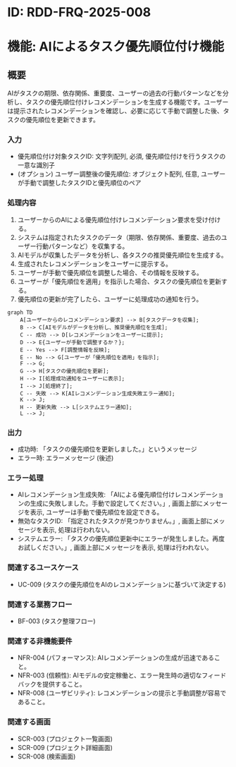 # ID: RDD-FRQ-2025-008

# 機能: AIによるタスク優先順位付け機能

## 概要

AIがタスクの期限、依存関係、重要度、ユーザーの過去の行動パターンなどを分析し、タスクの優先順位付けレコメンデーションを生成する機能です。ユーザーは提示されたレコメンデーションを確認し、必要に応じて手動で調整した後、タスクの優先順位を更新できます。

### 入力

- 優先順位付け対象タスクID: 文字列配列, 必須, 優先順位付けを行うタスクの一意な識別子
- (オプション) ユーザー調整後の優先順位: オブジェクト配列, 任意, ユーザーが手動で調整したタスクIDと優先順位のペア

### 処理内容

1. ユーザーからのAIによる優先順位付けレコメンデーション要求を受け付ける。
1. システムは指定されたタスクのデータ（期限、依存関係、重要度、過去のユーザー行動パターンなど）を収集する。
1. AIモデルが収集したデータを分析し、各タスクの推奨優先順位を生成する。
1. 生成されたレコメンデーションをユーザーに提示する。
1. ユーザーが手動で優先順位を調整した場合、その情報を反映する。
1. ユーザーが「優先順位を適用」を指示した場合、タスクの優先順位を更新する。
1. 優先順位の更新が完了したら、ユーザーに処理成功の通知を行う。

```mermaid
graph TD
    A[ユーザーからのレコメンデーション要求] --> B[タスクデータを収集];
    B --> C[AIモデルがデータを分析し、推奨優先順位を生成];
    C -- 成功 --> D[レコメンデーションをユーザーに提示];
    D --> E{ユーザーが手動で調整するか？};
    E -- Yes --> F[調整情報を反映];
    E -- No --> G[ユーザーが「優先順位を適用」を指示];
    F --> G;
    G --> H[タスクの優先順位を更新];
    H --> I[処理成功通知をユーザーに表示];
    I --> J[処理終了];
    C -- 失敗 --> K[AIレコメンデーション生成失敗エラー通知];
    K --> J;
    H -- 更新失敗 --> L[システムエラー通知];
    L --> J;
```

### 出力

- 成功時: 「タスクの優先順位を更新しました。」というメッセージ
- エラー時: エラーメッセージ (後述)

### エラー処理

- AIレコメンデーション生成失敗: 「AIによる優先順位付けレコメンデーションの生成に失敗しました。手動で設定してください。」, 画面上部にメッセージを表示, ユーザーは手動で優先順位を設定できる。
- 無効なタスクID: 「指定されたタスクが見つかりません。」, 画面上部にメッセージを表示, 処理は行われない。
- システムエラー: 「タスクの優先順位更新中にエラーが発生しました。再度お試しください。」, 画面上部にメッセージを表示, 処理は行われない。

### 関連するユースケース

- UC-009 (タスクの優先順位をAIのレコメンデーションに基づいて決定する)

### 関連する業務フロー

- BF-003 (タスク整理フロー)

### 関連する非機能要件

- NFR-004 (パフォーマンス): AIレコメンデーションの生成が迅速であること。
- NFR-003 (信頼性):
  AIモデルの安定稼働と、エラー発生時の適切なフィードバックを提供すること。
- NFR-008 (ユーザビリティ): レコメンデーションの提示と手動調整が容易であること。

### 関連する画面

- SCR-003 (プロジェクト一覧画面)
- SCR-009 (プロジェクト詳細画面)
- SCR-008 (検索画面)

